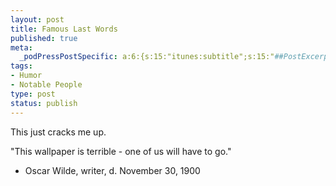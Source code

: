```yaml
--- 
layout: post
title: Famous Last Words
published: true
meta: 
  _podPressPostSpecific: a:6:{s:15:"itunes:subtitle";s:15:"##PostExcerpt##";s:14:"itunes:summary";s:15:"##PostExcerpt##";s:15:"itunes:keywords";s:17:"##WordPressCats##";s:13:"itunes:author";s:10:"##Global##";s:15:"itunes:explicit";s:2:"No";s:12:"itunes:block";s:2:"No";}
tags: 
- Humor
- Notable People
type: post
status: publish
---
```

This just cracks me up.

"This wallpaper is terrible - one of us will have to go."

- Oscar Wilde, writer, d. November 30, 1900
